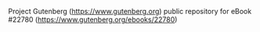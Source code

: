 Project Gutenberg (https://www.gutenberg.org) public repository for eBook #22780 (https://www.gutenberg.org/ebooks/22780)

